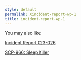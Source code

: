 ```yaml
---
style: default
permalink: Xincident-report-wp-1
title: incident-report-wp-1
---
```

You may also like:

[Incident Report 023-026](http://scp-wiki.net/incident-report-023-26)

[SCP-966: Sleep Killer](http://scp-wiki.net/scp-966)
